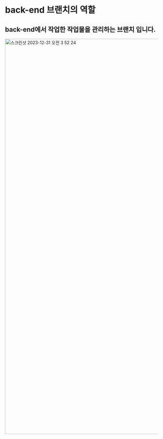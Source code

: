 # back-end 브랜치의 역할
## back-end에서 작업한 작업물을 관리하는 브랜치 입니다.
<img width="1301" alt="스크린샷 2023-12-31 오전 3 52 24" src="https://github.com/Sweet-Bird-GitHub/SweetBird--homepage/assets/106467549/111727c3-9b37-429f-a17e-f9beeae8e21e">
